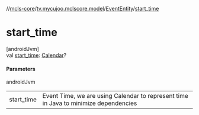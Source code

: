 //[mcls-core](../../../index.md)/[tv.mycujoo.mclscore.model](../index.md)/[EventEntity](index.md)/[start_time](start_time.md)

# start_time

[androidJvm]\
val [start_time](start_time.md): [Calendar](https://developer.android.com/reference/kotlin/java/util/Calendar.html)?

#### Parameters

androidJvm

| | |
|---|---|
| start_time | Event Time, we are using Calendar to represent time in Java to minimize dependencies |
